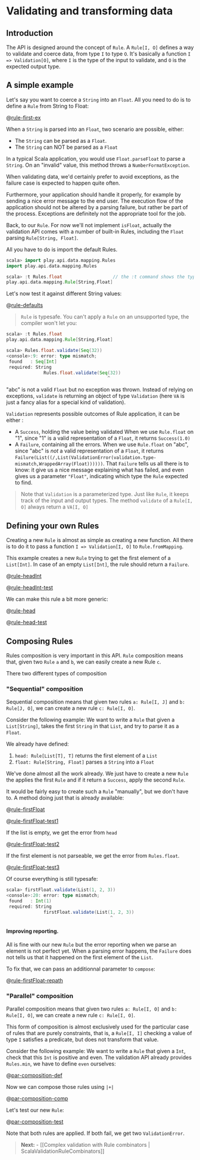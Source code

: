 # Validating and transforming data

## Introduction

The API is designed around the concept of `Rule`. A `Rule[I, O]` defines a way to validate and coerce data, from type `I` to type `O`. It's basically a function `I => Validation[O]`, where `I` is the type of the input to validate, and `O` is the expected output type.

## A simple example

Let's say you want to coerce a `String` into an `Float`.
All you need to do is to define a `Rule` from String to Float:

@[rule-first-ex](code/ScalaValidationRule.scala)

When a `String` is parsed into an `Float`, two scenario are possible, either:

- The `String` can be parsed as a `Float`.
- The `String` can NOT be parsed as a `Float`

In a typical Scala application, you would use `Float.parseFloat` to parse a `String`. On an "invalid" value, this method throws a `NumberFormatException`.

When validating data, we'd certainly prefer to avoid exceptions, as the failure case is expected to happen quite often.

Furthermore, your application should handle it properly, for example by sending a nice error message to the end user. The execution flow of the application should not be altered by a parsing failure, but rather be part of the process. Exceptions are definitely not the appropriate tool for the job.

Back, to our `Rule`. For now we'll not implement `isFloat`, actually the validation API comes with a number of built-in Rules, including the `Float` parsing `Rule[String, Float]`.

All you have to do is import the default Rules.

```scala
scala> import play.api.data.mapping.Rules
import play.api.data.mapping.Rules

scala> :t Rules.float                   // the :t command shows the type
play.api.data.mapping.Rule[String,Float]
```

Let's now test it against different String values:

@[rule-defaults](code/ScalaValidationRule.scala)

> `Rule` is typesafe. You can't apply a `Rule` on an unsupported type, the compiler won't let you:
>
```scala
scala> :t Rules.float
play.api.data.mapping.Rule[String,Float]
```
```scala
scala> Rules.float.validate(Seq(32))
<console>:9: error: type mismatch;
 found   : Seq[Int]
 required: String
              Rules.float.validate(Seq(32))
                                      ^
```

"abc" is not a valid `Float` but no exception was thrown. Instead of relying on exceptions, `validate` is returning an object of type `Validation` (here `VA` is just a fancy alias for a special kind of validation).

`Validation` represents possible outcomes of Rule application, it can be either :

- A `Success`, holding the value being validated
  When we use `Rule.float` on "1", since "1" is a valid representation of a `Float`, it returns `Success(1.0)`
- A `Failure`, containing all the errors.
  When we use `Rule.float` on "abc", since "abc" is *not* a valid representation of a `Float`, it returns `Failure(List((/,List(ValidationError(validation.type-mismatch,WrappedArray(Float))))))`. That `Failure` tells us all there is to know: it give us a nice message explaining what has failed, and even gives us a parameter `"Float"`, indicating which type the `Rule` expected to find.

> Note that `Validation` is a parameterized type. Just like `Rule`, it keeps track of the input and output types.
The method `validate` of a `Rule[I, O]` always return a `VA[I, O]`

## Defining your own Rules

Creating a new `Rule` is almost as simple as creating a new function.
All there is to do it to pass a function `I => Validation[I, O]` to `Rule.fromMapping`.

This example creates a new `Rule` trying to get the first element of a `List[Int]`. 
In case of an empty `List[Int]`, the rule should return a `Failure`.


@[rule-headInt](code/ScalaValidationRule.scala)

@[rule-headInt-test](code/ScalaValidationRule.scala)

We can make this rule a bit more generic:

@[rule-head](code/ScalaValidationRule.scala)

@[rule-head-test](code/ScalaValidationRule.scala)

## Composing Rules

Rules composition is very important in this API. `Rule` composition means that, given two `Rule` `a` and `b`, we can easily create a new Rule `c`.

There two different types of composition

### "Sequential" composition

Sequential composition means that given two rules `a: Rule[I, J]` and `b: Rule[J, O]`, we can create a new rule `c: Rule[I, O]`.

Consider the following example: We want to write a `Rule` that given a `List[String]`, takes the first `String` in that `List`, and try to parse it as a `Float`.

We already have defined:

1. `head: Rule[List[T], T]` returns the first element of a `List`
2. `float: Rule[String, Float]` parses a `String` into a `Float`

We've done almost all the work already. We just have to create a new `Rule` the applies the first `Rule` and if it return a `Success`, apply the second `Rule`.

It would be fairly easy to create such a `Rule` "manually", but we don't have to. A method doing just that is already available:

@[rule-firstFloat](code/ScalaValidationRule.scala)

@[rule-firstFloat-test1](code/ScalaValidationRule.scala)

If the list is empty, we get the error from `head`

@[rule-firstFloat-test2](code/ScalaValidationRule.scala)

If the first element is not parseable, we get the error from `Rules.float`.

@[rule-firstFloat-test3](code/ScalaValidationRule.scala)

Of course everything is still typesafe:

```scala
scala> firstFloat.validate(List(1, 2, 3))
<console>:20: error: type mismatch;
 found   : Int(1)
 required: String
              firstFloat.validate(List(1, 2, 3))
                                       ^
```

#### Improving reporting.

All is fine with our new `Rule` but the error reporting when we parse an element is not perfect yet.
When a parsing error happens, the `Failure` does not tells us that it happened on the first element of the `List`.

To fix that, we can pass  an additionnal parameter to `compose`:

@[rule-firstFloat-repath](code/ScalaValidationRule.scala)

### "Parallel" composition

Parallel composition means that given two rules `a: Rule[I, O]` and `b: Rule[I, O]`, we can create a new rule `c: Rule[I, O]`.

This form of composition is almost exclusively used for the particular case of rules that are purely constraints, that is, a `Rule[I, I]` checking a value of type `I` satisfies a predicate, but does not transform that value.

Consider the following example: We want to write a `Rule` that given a `Int`, check that this `Int` is positive and even.
The validation API already provides `Rules.min`, we have to define `even` ourselves:

@[par-composition-def](code/ScalaValidationRule.scala)

Now we can compose those rules using `|+|`

@[par-composition-comp](code/ScalaValidationRule.scala)

Let's test our new `Rule`:

@[par-composition-test](code/ScalaValidationRule.scala)

Note that both rules are applied. If both fail, we get two `ValidationError`.

> **Next:** - [[Complex validation with Rule combinators | ScalaValidationRuleCombinators]]
